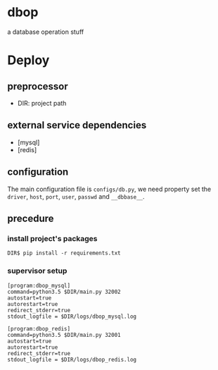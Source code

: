 # dbop
a database operation stuff

# Deploy
## preprocessor
* DIR: project path

## external service dependencies
* [mysql]
* [redis]

## configuration
The main configuration file is `configs/db.py`, we need property set the `driver`, `host`, `port`, `user`, `passwd` and `__dbbase__`.

## precedure
### install project's packages
	DIR$ pip install -r requirements.txt
	
### supervisor setup
	[program:dbop_mysql]
	command=python3.5 $DIR/main.py 32002
	autostart=true
	autorestart=true
	redirect_stderr=true
	stdout_logfile = $DIR/logs/dbop_mysql.log
	
	[program:dbop_redis]
	command=python3.5 $DIR/main.py 32001
	autostart=true
	autorestart=true
	redirect_stderr=true
	stdout_logfile = $DIR/logs/dbop_redis.log

